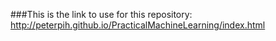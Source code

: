 ###This is the link to use for this repository:
http://peterpih.github.io/PracticalMachineLearning/index.html
